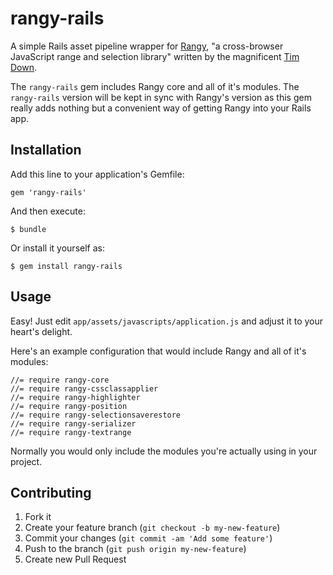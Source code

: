 # rangy-rails

A simple Rails asset pipeline wrapper
for [Rangy](https://code.google.com/p/rangy/), "a cross-browser JavaScript range and
selection library" written by the magnificent [Tim Down](http://www.timdown.co.uk/).

The `rangy-rails` gem includes Rangy core and all of it's modules.  The `rangy-rails` version
will be kept in sync with Rangy's version as this gem really adds nothing but a convenient
way of getting Rangy into your Rails app.

## Installation

Add this line to your application's Gemfile:

    gem 'rangy-rails'

And then execute:

    $ bundle

Or install it yourself as:

    $ gem install rangy-rails

## Usage

Easy! Just edit `app/assets/javascripts/application.js` and adjust it to your heart's delight.

Here's an example configuration that would include Rangy and all of it's modules:

    //= require rangy-core
    //= require rangy-cssclassapplier
    //= require rangy-highlighter
    //= require rangy-position
    //= require rangy-selectionsaverestore
    //= require rangy-serializer
    //= require rangy-textrange

Normally you would only include the modules you're actually using in your project.

## Contributing

1. Fork it
2. Create your feature branch (`git checkout -b my-new-feature`)
3. Commit your changes (`git commit -am 'Add some feature'`)
4. Push to the branch (`git push origin my-new-feature`)
5. Create new Pull Request